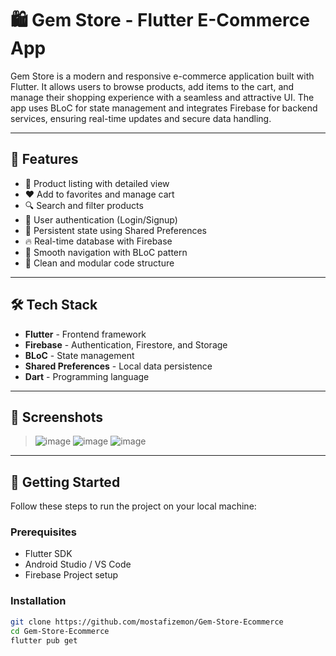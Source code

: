 # 🛍️ Gem Store - Flutter E-Commerce App

Gem Store is a modern and responsive e-commerce application built with Flutter. It allows users to browse products, add items to the cart, and manage their shopping experience with a seamless and attractive UI. The app uses BLoC for state management and integrates Firebase for backend services, ensuring real-time updates and secure data handling.

---

## 📱 Features

- 🛒 Product listing with detailed view  
- ❤️ Add to favorites and manage cart  
- 🔍 Search and filter products  
- 👤 User authentication (Login/Signup)  
- 🔄 Persistent state using Shared Preferences  
- 🔥 Real-time database with Firebase  
- 🧭 Smooth navigation with BLoC pattern  
- 🧩 Clean and modular code structure

---

## 🛠️ Tech Stack

- **Flutter** - Frontend framework  
- **Firebase** - Authentication, Firestore, and Storage  
- **BLoC** - State management  
- **Shared Preferences** - Local data persistence  
- **Dart** - Programming language

---

## 📸 Screenshots

> ![image](https://github.com/user-attachments/assets/b41c5d1d-f574-4f7b-aa0e-95e5fd56c0aa)
> ![image](https://github.com/user-attachments/assets/9369185f-0853-4d52-939b-514b3ad67446)
> ![image](https://github.com/user-attachments/assets/b2fe3bf5-9af1-457a-9659-e9cd16c8e5b2)




---

## 🚀 Getting Started

Follow these steps to run the project on your local machine:

### Prerequisites

- Flutter SDK
- Android Studio / VS Code
- Firebase Project setup

### Installation

```bash
git clone https://github.com/mostafizemon/Gem-Store-Ecommerce
cd Gem-Store-Ecommerce
flutter pub get



